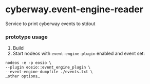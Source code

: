 # cyberway.event-engine-reader
Service to print cyberway events to stdout

### prototype usage

1. Build
2. Start nodeos with `event-engine-plugin` enabled and event set:
```
nodeos -e -p eosio \
--plugin eosio::event_engine_plugin \
--event-engine-dumpfile ./events.txt \
…other options…
```
